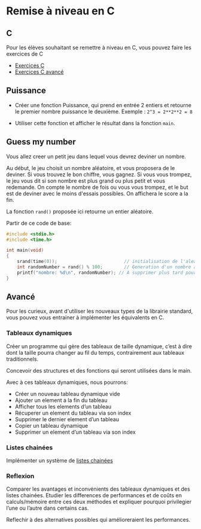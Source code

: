 # Remise à niveau en C

## C

Pour les élèves souhaitant se remettre à niveau en C, vous pouvez faire les exercices de C

- [Exercices C](../../c-bases/langage-c-exercices)
- [Exercices C avancé](../../c-avance/langage-c-avance-exercices)

## Puissance

- Créer une fonction Puissance, qui prend en entrée 2 entiers et retourne le premier nombre puissance le deuxième. Exemple : `2^3 = 2**2**2 = 8`

- Utiliser cette fonction et afficher le résultat dans la fonction `main`.

## Guess my number

Vous allez creer un petit jeu dans lequel vous devrez deviner un nombre.

Au début, le jeu choisit un nombre aléatoire, et vous proposera de le deviner.
Si vous trouvez le bon chiffre, vous gagnez.
Si vous vous trompez, le jeu vous dit si son nombre est plus grand ou plus petit et vous redemande.
On compte le nombre de fois ou vous vous trompez, et le but est de deviner avec le moins d'essais possibles. On affichera le score a la fin.

La fonction `rand()` proposée ici retourne un entier aléatoire.

Partir de ce code de base:

```c
#include <stdio.h>
#include <time.h>

int main(void)
{
    srand(time(0));                         // initialisation de l'aleatoire
    int randomNumber = rand() % 100;        // Generation d'un nombre aleatoire entre 0 et 100
    printf("nombre: %d\n", randomNumber); // A supprimer plus tard pour ne pas afficher le nombre à deviner...
}
```

## Avancé

Pour les curieux, avant d'utiliser les nouveaux types de la librairie standard, vous pouvez vous entrainer à implémenter les équivalents en C.

### Tableaux dynamiques

Créer un programme qui gère des tableaux de taille dynamique, c’est à dire dont la taille pourra changer au fil du temps, contrairement aux tableaux traditionnels.

Concevoir des structures et des fonctions qui seront utilisées dans le main.

Avec à ces tableaux dynamiques, nous pourrons:

- Créer un nouveau tableau dynamique vide
- Ajouter un element a la fin du tableau
- Afficher tous les elements d’un tableau
- Récuperer un element du tableau via son index
- Supprimer le dernier element d’un tableau
- Copier un tableau dynamique
- Supprimer un element d’un tableau via son index

### Listes chainées

Implémenter un système de [listes chainées](../../c-avance/langage-c-avance#listes-chainees)

### Reflexion

Comparer les avantages et inconvénients des tableaux dynamiques et des listes chainées. Etudier les differences de performances et de coûts en calculs/mémoire entre ces deux méthodes et expliquer pourquoi privilegier l’une ou l’autre dans certains cas.

Reflechir à des alternatives possibles qui amélioreraient les performances.
